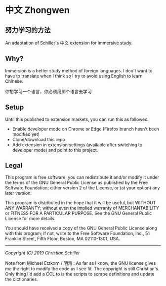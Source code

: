 # 中文 Zhongwen
## 努力学习的方法

An adaptation of Schiller's 中文 extension for immersive study. 


## Why?
Immersion is a better study method of foreign languages. I don't want to have to 
translate when I think so I try to avoid using English to learn Chinese.

你想学习一个语言，你必须用那个语言去学习

## Setup

Until this published to extension markets, you can run this as followed.
* Enable developer mode on Chrome or Edge (Firefox branch hasn't been modified yet)
* Clone/download this repo
* Add extension in extension settings (available after switching to developer mode) and point to this project. 

## Legal
This program is free software; you can redistribute it and/or
modify it under the terms of the GNU General Public License
as published by the Free Software Foundation; either version 2
of the License, or (at your option) any later version.

This program is distributed in the hope that it will be useful,
but WITHOUT ANY WARRANTY; without even the implied warranty of
MERCHANTABILITY or FITNESS FOR A PARTICULAR PURPOSE.  See the
GNU General Public License for more details.

You should have received a copy of the GNU General Public License
along with this program; if not, write to the Free Software
Foundation, Inc., 51 Franklin Street, Fifth Floor, Boston, MA  02110-1301, USA.

---

*Copyright (C) 2019 Christian Schiller*

Note from Michael Etzkorn / 明凯 : 
As far as I know, the GNU license gives me the right to modify the code as I see fit. The copyright is still Christian's. Only thing I'd add a CCL to is the scripts to scrape definitions and update the dictionaries. 
